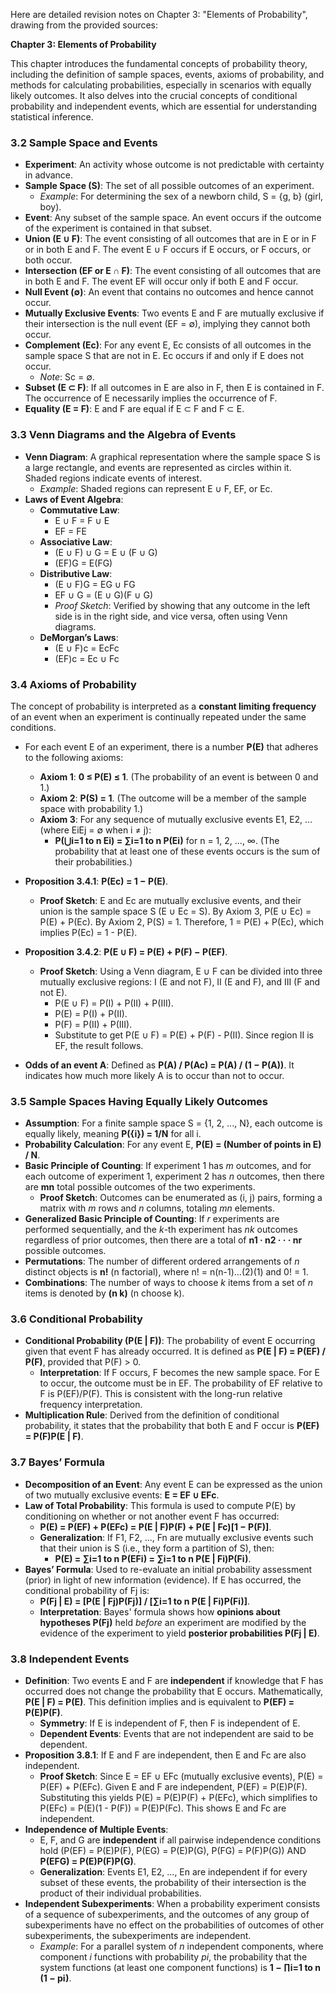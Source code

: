 Here are detailed revision notes on Chapter 3: "Elements of Probability", drawing from the provided sources:

**Chapter 3: Elements of Probability**

This chapter introduces the fundamental concepts of probability theory, including the definition of sample spaces, events, axioms of probability, and methods for calculating probabilities, especially in scenarios with equally likely outcomes. It also delves into the crucial concepts of conditional probability and independent events, which are essential for understanding statistical inference.

### 3.2 Sample Space and Events

*   **Experiment**: An activity whose outcome is not predictable with certainty in advance.
*   **Sample Space (S)**: The set of all possible outcomes of an experiment.
    *   *Example*: For determining the sex of a newborn child, S = {g, b} (girl, boy).
*   **Event**: Any subset of the sample space. An event occurs if the outcome of the experiment is contained in that subset.
*   **Union (E ∪ F)**: The event consisting of all outcomes that are in E or in F or in both E and F. The event E ∪ F occurs if E occurs, or F occurs, or both occur.
*   **Intersection (EF or E ∩ F)**: The event consisting of all outcomes that are in both E and F. The event EF will occur only if both E and F occur.
*   **Null Event (∅)**: An event that contains no outcomes and hence cannot occur.
*   **Mutually Exclusive Events**: Two events E and F are mutually exclusive if their intersection is the null event (EF = ∅), implying they cannot both occur.
*   **Complement (Ec)**: For any event E, Ec consists of all outcomes in the sample space S that are not in E. Ec occurs if and only if E does not occur.
    *   *Note*: Sc = ∅.
*   **Subset (E ⊂ F)**: If all outcomes in E are also in F, then E is contained in F. The occurrence of E necessarily implies the occurrence of F.
*   **Equality (E = F)**: E and F are equal if E ⊂ F and F ⊂ E.

### 3.3 Venn Diagrams and the Algebra of Events

*   **Venn Diagram**: A graphical representation where the sample space S is a large rectangle, and events are represented as circles within it. Shaded regions indicate events of interest.
    *   *Example*: Shaded regions can represent E ∪ F, EF, or Ec.
*   **Laws of Event Algebra**:
    *   **Commutative Law**:
        *   E ∪ F = F ∪ E
        *   EF = FE
    *   **Associative Law**:
        *   (E ∪ F) ∪ G = E ∪ (F ∪ G)
        *   (EF)G = E(FG)
    *   **Distributive Law**:
        *   (E ∪ F)G = EG ∪ FG
        *   EF ∪ G = (E ∪ G)(F ∪ G)
        *   *Proof Sketch*: Verified by showing that any outcome in the left side is in the right side, and vice versa, often using Venn diagrams.
    *   **DeMorgan’s Laws**:
        *   (E ∪ F)c = EcFc
        *   (EF)c = Ec ∪ Fc

### 3.4 Axioms of Probability

The concept of probability is interpreted as a **constant limiting frequency** of an event when an experiment is continually repeated under the same conditions.
*   For each event E of an experiment, there is a number **P(E)** that adheres to the following axioms:
    *   **Axiom 1**: **0 ≤ P(E) ≤ 1**. (The probability of an event is between 0 and 1.)
    *   **Axiom 2**: **P(S) = 1**. (The outcome will be a member of the sample space with probability 1.)
    *   **Axiom 3**: For any sequence of mutually exclusive events E1, E2, ... (where EiEj = ∅ when i ≠ j):
        *   **P(⋃i=1 to n Ei) = ∑i=1 to n P(Ei)** for n = 1, 2, ..., ∞. (The probability that at least one of these events occurs is the sum of their probabilities.)

*   **Proposition 3.4.1**: **P(Ec) = 1 − P(E)**.
    *   **Proof Sketch**: E and Ec are mutually exclusive events, and their union is the sample space S (E ∪ Ec = S). By Axiom 3, P(E ∪ Ec) = P(E) + P(Ec). By Axiom 2, P(S) = 1. Therefore, 1 = P(E) + P(Ec), which implies P(Ec) = 1 - P(E).
*   **Proposition 3.4.2**: **P(E ∪ F) = P(E) + P(F) − P(EF)**.
    *   **Proof Sketch**: Using a Venn diagram, E ∪ F can be divided into three mutually exclusive regions: I (E and not F), II (E and F), and III (F and not E).
        *   P(E ∪ F) = P(I) + P(II) + P(III).
        *   P(E) = P(I) + P(II).
        *   P(F) = P(II) + P(III).
        *   Substitute to get P(E ∪ F) = P(E) + P(F) - P(II). Since region II is EF, the result follows.
*   **Odds of an event A**: Defined as **P(A) / P(Ac) = P(A) / (1 − P(A))**. It indicates how much more likely A is to occur than not to occur.

### 3.5 Sample Spaces Having Equally Likely Outcomes

*   **Assumption**: For a finite sample space S = {1, 2, ..., N}, each outcome is equally likely, meaning **P({i}) = 1/N** for all i.
*   **Probability Calculation**: For any event E, **P(E) = (Number of points in E) / N**.
*   **Basic Principle of Counting**: If experiment 1 has *m* outcomes, and for each outcome of experiment 1, experiment 2 has *n* outcomes, then there are **mn** total possible outcomes of the two experiments.
    *   **Proof Sketch**: Outcomes can be enumerated as (i, j) pairs, forming a matrix with *m* rows and *n* columns, totaling *mn* elements.
*   **Generalized Basic Principle of Counting**: If *r* experiments are performed sequentially, and the *k*-th experiment has *nk* outcomes regardless of prior outcomes, then there are a total of **n1 · n2 · · · nr** possible outcomes.
*   **Permutations**: The number of different ordered arrangements of *n* distinct objects is **n!** (n factorial), where n! = n(n-1)...(2)(1) and 0! = 1.
*   **Combinations**: The number of ways to choose *k* items from a set of *n* items is denoted by **(n k)** (n choose k).

### 3.6 Conditional Probability

*   **Conditional Probability (P(E | F))**: The probability of event E occurring given that event F has already occurred. It is defined as **P(E | F) = P(EF) / P(F)**, provided that P(F) > 0.
    *   **Interpretation**: If F occurs, F becomes the new sample space. For E to occur, the outcome must be in EF. The probability of EF relative to F is P(EF)/P(F). This is consistent with the long-run relative frequency interpretation.
*   **Multiplication Rule**: Derived from the definition of conditional probability, it states that the probability that both E and F occur is **P(EF) = P(F)P(E | F)**.

### 3.7 Bayes’ Formula

*   **Decomposition of an Event**: Any event E can be expressed as the union of two mutually exclusive events: **E = EF ∪ EFc**.
*   **Law of Total Probability**: This formula is used to compute P(E) by conditioning on whether or not another event F has occurred:
    *   **P(E) = P(EF) + P(EFc) = P(E | F)P(F) + P(E | Fc)[1 − P(F)]**.
    *   **Generalization**: If F1, F2, ..., Fn are mutually exclusive events such that their union is S (i.e., they form a partition of S), then:
        *   **P(E) = ∑i=1 to n P(EFi) = ∑i=1 to n P(E | Fi)P(Fi)**.
*   **Bayes’ Formula**: Used to re-evaluate an initial probability assessment (prior) in light of new information (evidence). If E has occurred, the conditional probability of Fj is:
    *   **P(Fj | E) = [P(E | Fj)P(Fj)] / [∑i=1 to n P(E | Fi)P(Fi)]**.
    *   **Interpretation**: Bayes' formula shows how **opinions about hypotheses P(Fj)** held *before* an experiment are modified by the evidence of the experiment to yield **posterior probabilities P(Fj | E)**.

### 3.8 Independent Events

*   **Definition**: Two events E and F are **independent** if knowledge that F has occurred does not change the probability that E occurs. Mathematically, **P(E | F) = P(E)**. This definition implies and is equivalent to **P(EF) = P(E)P(F)**.
    *   **Symmetry**: If E is independent of F, then F is independent of E.
    *   **Dependent Events**: Events that are not independent are said to be dependent.
*   **Proposition 3.8.1**: If E and F are independent, then E and Fc are also independent.
    *   **Proof Sketch**: Since E = EF ∪ EFc (mutually exclusive events), P(E) = P(EF) + P(EFc). Given E and F are independent, P(EF) = P(E)P(F). Substituting this yields P(E) = P(E)P(F) + P(EFc), which simplifies to P(EFc) = P(E)(1 - P(F)) = P(E)P(Fc). This shows E and Fc are independent.
*   **Independence of Multiple Events**:
    *   E, F, and G are **independent** if all pairwise independence conditions hold (P(EF) = P(E)P(F), P(EG) = P(E)P(G), P(FG) = P(F)P(G)) AND **P(EFG) = P(E)P(F)P(G)**.
    *   **Generalization**: Events E1, E2, ..., En are independent if for every subset of these events, the probability of their intersection is the product of their individual probabilities.
*   **Independent Subexperiments**: When a probability experiment consists of a sequence of subexperiments, and the outcomes of any group of subexperiments have no effect on the probabilities of outcomes of other subexperiments, the subexperiments are independent.
    *   *Example*: For a parallel system of *n* independent components, where component *i* functions with probability *pi*, the probability that the system functions (at least one component functions) is **1 − ∏i=1 to n (1 − pi)**.